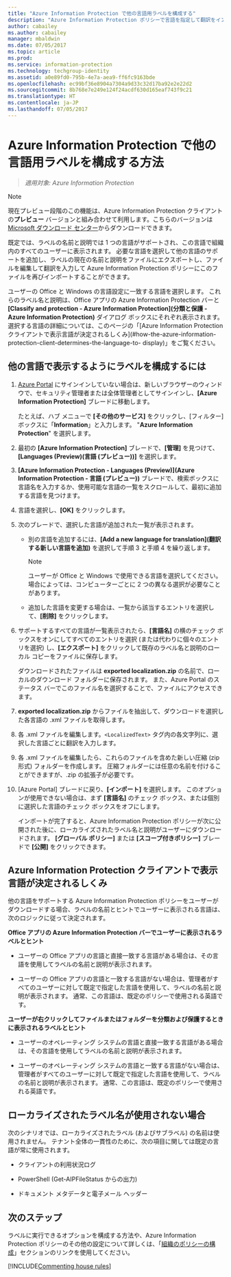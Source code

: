 ```yaml
---
title: "Azure Information Protection で他の言語用ラベルを構成する"
description: "Azure Information Protection ポリシーで言語を指定して翻訳をインポートすることにより、Information Protection バーでユーザーに表示されるラベルに、他言語のサポートを追加できます。"
author: cabailey
ms.author: cabailey
manager: mbaldwin
ms.date: 07/05/2017
ms.topic: article
ms.prod: 
ms.service: information-protection
ms.technology: techgroup-identity
ms.assetid: a0e89fd0-795b-4e7a-aea9-ff6fc9163bde
ms.openlocfilehash: ec99bf36e8904a7304a9d33c32d17ba92e2e22d2
ms.sourcegitcommit: 8b768e7e249e124f24acdf630d165eaf743f9c21
ms.translationtype: HT
ms.contentlocale: ja-JP
ms.lasthandoff: 07/05/2017
---
```

# Azure Information Protection で他の言語用ラベルを構成する方法
<a id="how-to-configure-labels-for-different-languages-in-azure-information-protection" class="xliff"></a>

>*適用対象: Azure Information Protection*

>[!NOTE]
>現在プレビュー段階のこの機能は、Azure Information Protection クライアントの**プレビュー** バージョンと組み合わせて利用します。こちらのバージョンは [Microsoft ダウンロード センター](https://www.microsoft.com/en-us/download/details.aspx?id=53018)からダウンロードできます。

既定では、ラベルの名前と説明では 1 つの言語がサポートされ、この言語で組織内のすべてのユーザーに表示されます。 必要な言語を選択して他の言語のサポートを追加し、ラベルの現在の名前と説明をファイルにエクスポートし、ファイルを編集して翻訳を入力して Azure Information Protection ポリシーにこのファイルを再びインポートすることができます。

ユーザーの Office と Windows の言語設定に一致する言語を選択します。 これらのラベル名と説明は、Office アプリの Azure Information Protection バーと **[Classify and protection - Azure Information Protection]\(分類と保護 - Azure Information Protection\)** ダイアログ ボックスにそれぞれ表示されます。 選択する言語の詳細については、このページの「[Azure Information Protection クライアントで表示言語が決定されるしくみ](#how-the-azure-information-protection-client-determines-the-language-to- display)」をご覧ください。 

## 他の言語で表示するようにラベルを構成するには
<a id="to-configure-labels-to-display-in-different-languages" class="xliff"></a>

1. [Azure Portal](https://portal.azure.com) にサインインしていない場合は、新しいブラウザーのウィンドウで、セキュリティ管理者または全体管理者としてサインインし、**[Azure Information Protection]** ブレードに移動します。 
    
    たとえば、ハブ メニューで **[その他のサービス]** をクリックし、[フィルター] ボックスに「**Information**」と入力します。 "**Azure Information Protection**" を選択します。

2. 最初の **[Azure Information Protection]** ブレードで、**[管理]** を見つけて、**[Languages (Preview)\(言語 (プレビュー)\)]** を選択します。

3. **[Azure Information Protection - Languages (Preview)]\(Azure Information Protection - 言語 (プレビュー)\)** ブレードで、検索ボックスに言語名を入力するか、使用可能な言語の一覧をスクロールして、最初に追加する言語を見つけます。 

4. 言語を選択し、**[OK]** をクリックします。

5. 次のブレードで、選択した言語が追加された一覧が表示されます。
    
    - 別の言語を追加するには、**[Add a new language for translation]\(翻訳する新しい言語を追加\)** を選択して手順 3 と手順 4 を繰り返します。 
        
        > [!NOTE]
        > ユーザーが Office と Windows で使用できる言語を選択してください。 場合によっては、コンピューターごとに 2 つの異なる選択が必要なことがあります。
        
    - 追加した言語を変更する場合は、一覧から該当するエントリを選択して、**[削除]** をクリックします。

6. サポートするすべての言語が一覧表示されたら、**[言語名]** の横のチェック ボックスをオンにしてすべてのエントリを選択 (または代わりに個々のエントリを選択) し、**[エクスポート]** をクリックして既存のラベル名と説明のローカル コピーをファイルに保存します。 
    
    ダウンロードされたファイルは **exported localization.zip** の名前で、ローカルのダウンロード フォルダーに保存されます。 また、Azure Portal のステータス バーでこのファイル名を選択することで、ファイルにアクセスできます。

7. **exported localization.zip** からファイルを抽出して、ダウンロードを選択した各言語の .xml ファイルを取得します。 

8. 各 .xml ファイルを編集します。`<LocalizedText>` タグ内の各文字列に、選択した言語ごとに翻訳を入力します。 

9. 各 .xml ファイルを編集したら、これらのファイルを含めた新しい圧縮 (zip 形式) フォルダーを作成します。 圧縮フォルダーには任意の名前を付けることができますが、.zip の拡張子が必要です。

10. [Azure Portal] ブレードに戻り、**[インポート]** を選択します。 このオプションが使用できない場合は、まず **[言語名]** のチェック ボックス、または個別に選択した言語のチェック ボックスをオフにします。
    
    インポートが完了すると、Azure Information Protection ポリシーが次に公開された後に、ローカライズされたラベル名と説明がユーザーにダウンロードされます。 **[グローバル ポリシー]** または **[スコープ付きポリシー]** ブレードで **[公開]** をクリックできます。

## Azure Information Protection クライアントで表示言語が決定されるしくみ
<a id="how-the-azure-information-protection-client-determines-the-language-to-display" class="xliff"></a>

他の言語をサポートする Azure Information Protection ポリシーをユーザーがダウンロードする場合、ラベルの名前とヒントでユーザーに表示される言語は、次のロジックに従って決定されます。

**Office アプリの Azure Information Protection バーでユーザーに表示されるラベルとヒント**

- ユーザーの Office アプリの言語と直接一致する言語がある場合は、その言語を使用してラベルの名前と説明が表示されます。

- ユーザーの Office アプリの言語と一致する言語がない場合は、管理者がすべてのユーザーに対して既定で指定した言語を使用して、ラベルの名前と説明が表示されます。 通常、この言語は、既定のポリシーで使用される英語です。

**ユーザーが右クリックしてファイルまたはフォルダーを分類および保護するときに表示されるラベルとヒント**

- ユーザーのオペレーティング システムの言語と直接一致する言語がある場合は、その言語を使用してラベルの名前と説明が表示されます。

- ユーザーのオペレーティング システムの言語と一致する言語がない場合は、管理者がすべてのユーザーに対して既定で指定した言語を使用して、ラベルの名前と説明が表示されます。 通常、この言語は、既定のポリシーで使用される英語です。

## ローカライズされたラベル名が使用されない場合
<a id="when-localized-label-names-are-not-used" class="xliff"></a>

次のシナリオでは、ローカライズされたラベル (およびサブラベル) の名前は使用されません。 テナント全体の一貫性のために、次の項目に関しては既定の言語が常に使用されます。

- クライアントの利用状況ログ

- PowerShell (Get-AIPFileStatus からの出力)

- ドキュメント メタデータと電子メール ヘッダー


## 次のステップ
<a id="next-steps" class="xliff"></a>

ラベルに実行できるオプションを構成する方法や、Azure Information Protection ポリシーのその他の設定について詳しくは、「[組織のポリシーの構成](configure-policy.md#configuring-your-organizations-policy)」セクションのリンクを使用してください。

[!INCLUDE[Commenting house rules](../includes/houserules.md)]


